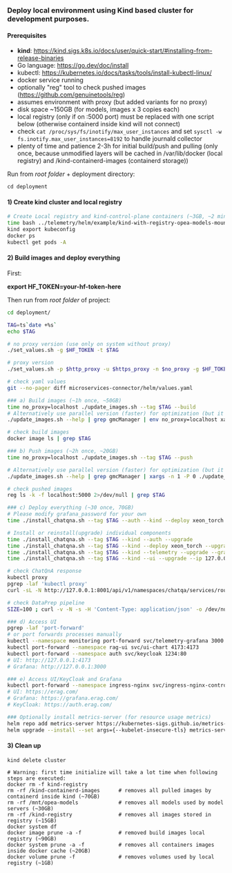 ### Deploy local environment using Kind based cluster for development purposes.

#### Prerequisites

- **kind**: https://kind.sigs.k8s.io/docs/user/quick-start/#installing-from-release-binaries
- Go language: https://go.dev/doc/install
- kubectl: https://kubernetes.io/docs/tasks/tools/install-kubectl-linux/
- docker service running
- optionally "reg" tool to check pushed images (https://github.com/genuinetools/reg)
- assumes environment with proxy (but added variants for no proxy)
- disk space ~150GB (for models, images x 3 copies each)
- local registry (only if on :5000 port) must be replaced with one script below (otherwise containerd inside kind will not connect)
- check `cat /proc/sys/fs/inotify/max_user_instances` and set `sysctl -w fs.inotify.max_user_instances=8192` to handle journald collector
- plenty of time and patience 2-3h for initial build/push and pulling (only once, because unmodified layers will be cached in /var/lib/docker (local registry) and /kind-containerd-images (containerd storage))

Run from *root folder* + deployment directory:
```
cd deployment
```

#### 1) Create kind cluster and local registry

```sh
# Create Local registry and kind-control-plane containers (~3GB, ~2 minutes):
time bash ../telemetry/helm/example/kind-with-registry-opea-models-mount.sh 
kind export kubeconfig
docker ps
kubectl get pods -A
```

#### 2) Build images and deploy everything

First:

**export HF_TOKEN=your-hf-token-here**

Then run from *root folder* of project:

```sh
cd deployment/

TAG=ts`date +%s`
echo $TAG

# no proxy version (use only on system without proxy)
./set_values.sh -g $HF_TOKEN -t $TAG

# proxy version
./set_values.sh -p $http_proxy -u $https_proxy -n $no_proxy -g $HF_TOKEN -t $TAG

# check yaml values
git --no-pager diff microservices-connector/helm/values.yaml

### a) Build images (~1h once, ~50GB)
time no_proxy=localhost ./update_images.sh --tag $TAG --build
# Alternatively use parallel version (faster) for optimization (but it is hard to see errors)
./update_images.sh --help | grep gmcManager | env no_proxy=localhost xargs -n 1 -P 0 ./update_images.sh --tag $TAG --build

# check build images
docker image ls | grep $TAG

### b) Push images (~2h once, ~20GB)
time no_proxy=localhost ./update_images.sh --tag $TAG --push

# Alternatively use parallel version (faster) for optimization (but it is hard to see errors)
./update_images.sh --help | grep gmcManager | xargs -n 1 -P 0 ./update_images.sh --tag $TAG --push

# check pushed images
reg ls -k -f localhost:5000 2>/dev/null | grep $TAG

### c) Deploy everything (~30 once, 70GB)
# Please modify grafana_password for your own
time ./install_chatqna.sh --tag $TAG --auth --kind --deploy xeon_torch --ui --telemetry --grafana_password devonly --ip 127.0.0.1

# Install or reinstall(upgrade) individual components
time ./install_chatqna.sh --tag $TAG --kind --auth --upgrade
time ./install_chatqna.sh --tag $TAG --kind --deploy xeon_torch --upgrade
time ./install_chatqna.sh --tag $TAG --kind --telemetry --upgrade --grafana_password devonly
time ./install_chatqna.sh --tag $TAG --kind --ui --upgrade --ip 127.0.0.1

# check ChatQnA response
kubectl proxy
pgrep -laf 'kubectl proxy'
curl -sL -N http://127.0.0.1:8001/api/v1/namespaces/chatqa/services/router-service:8080/proxy/ -H "Content-Type: application/json" -d '{"text":"what is the day today?","parameters":{"max_tokens":8, "max_new_tokens":8, "do_sample": true}}'

# check DataPrep pipeline
SIZE=100 ; curl -v -N -s -H 'Content-Type: application/json' -o /dev/null http://127.0.0.1:8001/api/v1/namespaces/dataprep/services/router-service:8080/proxy/ -X POST -d '{"files":[{"filename":"file.txt", "data64":"'`head -c $SIZE </dev/random | base64 -w 0 | base64 -w 0`'"}],"links":[]}'

### d) Access UI
pgrep -laf 'port-forward'
# or port forwards processes manually
kubectl --namespace monitoring port-forward svc/telemetry-grafana 3000:80
kubectl port-forward --namespace rag-ui svc/ui-chart 4173:4173
kubectl port-forward --namespace auth svc/keycloak 1234:80
# UI: http://127.0.0.1:4173 
# Grafana: http://127.0.0.1:3000

### e) Access UI/KeyCloak and Grafana
kubectl port-forward --namespace ingress-nginx svc/ingress-nginx-controller 443:https
# UI: https://erag.com/
# Grafana: https://grafana.erag.com/
# KeyCloak: https://auth.erag.com/

### Optionally install metrics-server (for resource usage metrics)
helm repo add metrics-server https://kubernetes-sigs.github.io/metrics-server/
helm upgrade --install --set args={--kubelet-insecure-tls} metrics-server metrics-server/metrics-server --namespace monitoring-metrics-server --create-namespace
```

#### 3) Clean up
```
kind delete cluster

# Warning: first time initialize will take a lot time when following steps are executed:
docker rm -f kind-registry
rm -rf /kind-containerd-images      # removes all pulled images by containerd inside kind (~70GB)
rm -rf /mnt/opea-models             # removes all models used by model servers (~30GB)
rm -rf /kind-registry               # removes all images stored in registry (~15GB)
docker system df
docker image prune -a -f            # removed build images local registry (~90GB)
docker system prune -a -f           # removes all containers images inside docker cache (~20GB)
docker volume prune -f              # removes volumes used by local registry (~1GB)
```
